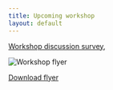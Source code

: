 ```yaml
---
title: Upcoming workshop
layout: default
---
```

 <a href=" https://qfreeaccountssjc1.az1.qualtrics.com/jfe/form/SV_5uLNi6Vbl5kIHum">Workshop discussion survey</a>, 


![Workshop flyer](./files/Sea_Ice_Workshop_Flyer.png)

<p><a href="https://github.com/SPIce-Team/spice-team.github.io/raw/master/files/Sea_Ice_Workshop_Flyer.pdf">Download flyer</a></p>
